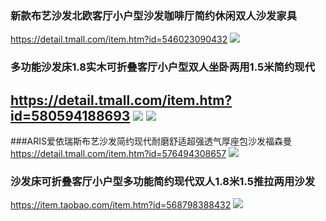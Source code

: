 ### 新款布艺沙发北欧客厅小户型沙发咖啡厅简约休闲双人沙发家具
https://detail.tmall.com/item.htm?id=546023090432
![](https://img.alicdn.com/imgextra/i4/2271837720/TB22k1wggxlpuFjy0FoXXa.lXXa_!!2271837720.jpg)
### 多功能沙发床1.8实木可折叠客厅小户型双人坐卧两用1.5米简约现代
https://detail.tmall.com/item.htm?id=580594188693
![](https://img.alicdn.com/imgextra/i3/1969847690/O1CN01rCgNKc26g4DtDRD1U_!!1969847690.jpg)
![](https://img.alicdn.com/imgextra/i4/1969847690/O1CN01fM9w6S26g4DtZUKvo_!!1969847690.jpg)
---
###ARIS爱依瑞斯布艺沙发简约现代耐磨舒适超强透气厚座包沙发福森曼
https://detail.tmall.com/item.htm?id=576494308657
![](https://img.alicdn.com/imgextra/i3/2587463881/TB2Hd_9Jr1YBuNjSszeXXablFXa_!!2587463881.jpg)
### 沙发床可折叠客厅小户型多功能简约现代双人1.8米1.5推拉两用沙发
https://item.taobao.com/item.htm?id=568798388432
![](https://img.alicdn.com/imgextra/i4/2605205414/TB2_U72AA9WBuNjSspeXXaz5VXa_!!2605205414.jpg)